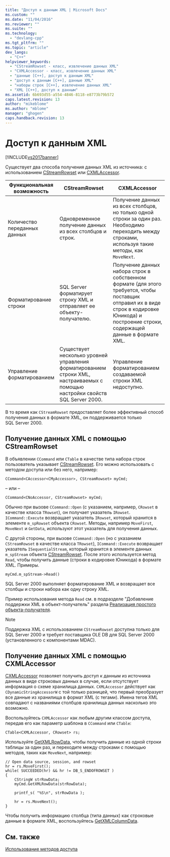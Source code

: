 ```yaml
---
title: "Доступ к данным XML | Microsoft Docs"
ms.custom: ""
ms.date: "11/04/2016"
ms.reviewer: ""
ms.suite: ""
ms.technology: 
  - "devlang-cpp"
ms.tgt_pltfrm: ""
ms.topic: "article"
dev_langs: 
  - "C++"
helpviewer_keywords: 
  - "CStreamRowset - класс, извлечение данных XML"
  - "CXMLAccessor - класс, извлечение данных XML"
  - "данные [C++], доступ к данным XML"
  - "доступ к данным [C++], данные XML"
  - "наборы строк [C++], извлечение данных XML"
  - "XML [C++], доступ к данным"
ms.assetid: 6b693d55-a554-4846-8118-e8773b79b572
caps.latest.revision: 13
author: "mikeblome"
ms.author: "mblome"
manager: "ghogen"
caps.handback.revision: 13
---
```

# Доступ к данным XML
[!INCLUDE[vs2017banner](../../assembler/inline/includes/vs2017banner.md)]

Существует два способа получения данных XML из источника: с использованием [CStreamRowset](../../data/oledb/cstreamrowset-class.md) или [CXMLAccessor](../../data/oledb/cxmlaccessor-class.md).  
  
|Функциональная возможность|CStreamRowset|CXMLAccessor|  
|--------------------------------|-------------------|------------------|  
|Количество переданных данных|Одновременное получение данных из всех столбцов и строк.|Получение данных из всех столбцов, но только одной строки за один раз.  Необходимо переходить между строками, используя такие методы, как `MoveNext`.|  
|Форматирование строки|SQL Server форматирует строку XML и отправляет ее объекту\-получателю.|Получение данных набора строк в собственном формате \(для этого требуется, чтобы поставщик отправил их в виде строк в кодировке Юникода\) и построение строки, содержащей данные в формате XML.|  
|Управление форматированием|Существует несколько уровней управления форматированием строки XML, настраиваемых с помощью настройки свойств SQL Server 2000.|Управление форматированием создаваемой строки XML недоступно.|  
  
 В то время как `CStreamRowset` предоставляет более эффективный способ получения данных в формате XML, он поддерживается только SQL Server 2000.  
  
## Получение данных XML с помощью CStreamRowset  
 В объявлении `CCommand` или `CTable` в качестве типа набора строк пользователь указывает [CStreamRowset](../../data/oledb/cstreamrowset-class.md).  Его можно использовать с методом доступа или без него, например:  
  
```  
CCommand<CAccessor<CMyAccessor>, CStreamRowset> myCmd;  
```  
  
 – или –  
  
```  
CCommand<CNoAccessor, CStreamRowset> myCmd;  
```  
  
 Обычно при вызове `CCommand::Open` \(с указанием, например, `CRowset` в качестве класса `TRowset`\), он получает указатель `IRowset`.  `ICommand::Execute` возвращает указатель `IRowset`, который хранится в элементе `m_spRowset` объекта `CRowset`.  Методы, например `MoveFirst`, `MoveNext` и `GetData`, используют этот указатель для получения данных.  
  
 С другой стороны, при вызове `CCommand::Open` \(но с указанием `CStreamRowset` в качестве класса `TRowset`\), `ICommand::Execute` возвращает указатель `ISequentialStream`, который хранится в элементе данных `m_spStream` объекта [CStreamRowset](../../data/oledb/cstreamrowset-class.md).  После этого используется метод `Read`, чтобы получить данные \(строки в кодировке Юникода\) в формате XML.  Примеры.  
  
```  
myCmd.m_spStream->Read()  
```  
  
 SQL Server 2000 выполняет форматирование XML и возвращает все столбцы и строки набора как одну строку XML.  
  
 Пример использования метода `Read` см. в подразделе "Добавление поддержки XML в объект\-получатель" раздела [Реализация простого объекта\-получателя](../../data/oledb/implementing-a-simple-consumer.md).  
  
> [!NOTE]
>  Поддержка XML с использованием `CStreamRowset` доступна только для SQL Server 2000 и требует поставщика OLE DB для SQL Server 2000 \(установленного с компонентами MDAC\).  
  
## Получение данных XML с помощью CXMLAccessor  
 [CXMLAccessor](../../data/oledb/cxmlaccessor-class.md) позволяет получить доступ к данным из источника данных в виде строковых данных в случае, если отсутствует информация о схеме хранилища данных.  `CXMLAccessor` действует как `CDynamicStringAccessorW` с той только разницей, что первый преобразует все данные из хранилища в формат XML \(с тегами\).  Имена тегов XML совпадают с названиями столбцов хранилища данных насколько это возможно.  
  
 Воспользуйтесь `CXMLAccessor` как любым другим классом доступа, передав его как параметр шаблона в `CCommand` или `CTable`:  
  
```  
CTable<CXMLAccessor, CRowset> rs;  
```  
  
 Используйте [GetXMLRowData](../Topic/CXMLAccessor::GetXMLRowData.md), чтобы получить данные из одной строки таблицы за один раз, и переходите между строками с помощью методов, таких как `MoveNext`, например:  
  
```  
// Open data source, session, and rowset  
hr = rs.MoveFirst();  
while( SUCCEEDED(hr) && hr != DB_S_ENDOFROWSET )  
{  
    CStringW strRowData;  
    myCmd.GetXMLRowData(strRowData);  
  
    printf_s( "%S\n", strRowData );  
  
    hr = rs.MoveNext();  
}  
```  
  
 Чтобы получить информацию столбца \(типа данных\) как строковые данные в формате XML, воспользуйтесь [GetXMLColumnData](../Topic/CXMLAccessor::GetXMLColumnData.md).  
  
## См. также  
 [Использование методов доступа](../../data/oledb/using-accessors.md)